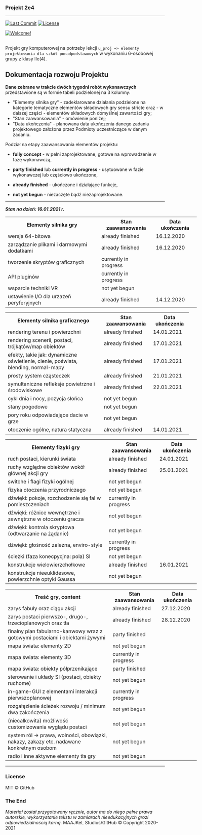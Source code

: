 ### Projekt 2e4

- - -

[![Last Commit](https://img.shields.io/badge/last%20commit-15.11.20-ff69b1)]() [![License](https://img.shields.io/badge/license-MIT-green.svg)](LICENSE.txt) 

[![Welcome!](https://img.shields.io/badge/witamy%20w%20gałęzi%20drp%20repozytorium-Projekt%202e4-blueviolet?logo=chartmogul)](https://github.com/Milo46/Projekt-2e4/tree/drp)

##
Projekt gry komputerowej na potrzeby lekcji  `u_proj => elementy projektowania dla szkół ponadpodstawowych` w wykonaniu 6-osobowej grupy z klasy IIe(4). 


## Dokumentacja rozwoju Projektu

**Dane zebrane w trakcie dwóch tygodni robót wykonawczych** przedstawione są w formie tabeli podzielonej na 3 kolumny:
 - "Elementy silnika gry" - zadeklarowane działania podzielone na kategorie tematyczne elementów składowych gry sensu stricte oraz - w dalszej części - elementów składowych domyślnej zawartości gry;
 - "Stan zaawansowania" - omówienie poniżej;
 - "Data ukończenia" - planowana data ukończenia danego zadania projektowego założona przez Podmioty uczestniczące w danym zadaniu.

Podział na etapy zaawansowania elementów projektu:

- **fully concept** - w pełni zaprojektowane, gotowe na wprowadzenie w fazę wykonawczą,

- **party finished** lub **currently in progress** - usytuowane w fazie wykonawczej lub częściowo ukończone,

- **already finished** - ukończone i działające funkcje,

- **not yet begun** - niezaczęte bądź niezaprojektowane.

- - -

***Stan na dzień: 16.01.2021 r.***

<table style="width:120%">
  <tr>
    <th>Elementy silnika gry</th> 
    <th>Stan zaawansowania</th>
    <th>Data ukończenia</th>
  </tr>
  <tr>
    <td>wersja 64-bitowa</td>
    <td>already finished</td> 
    <td>16.12.2020</td>
  </tr>
 <tr>
    <td>zarządzanie plikami i darmowymi dodatkami</td>
    <td>already finished</td>
    <td>16.12.2020</td>
  </tr>
 <tr>
    <td>tworzenie skryptów graficznych</td>
    <td>currently in progress</td> 
  </tr>
 <tr>
    <td>API pluginów</td>
    <td>currently in progress</td> 
  </tr>
 <tr>
    <td>wsparcie techniki VR</td>
    <td>not yet begun</td> 
  </tr>
 <tr>
    <td>ustawienie I/O dla urzazeń peryferyjnych</td>
    <td>already finished</td> 
    <td>14.12.2020</td>
  </tr>
</table>

<table style="width:115%">
  <tr>
    <th>Elementy silnika graficznego</th> 
    <th>Stan zaawansowania</th>
    <th>Data ukończenia</th>
  </tr>
  <tr>
    <td>rendering terenu i powierzchni</td>
    <td>already finished</td>
    <td>14.01.2021</td>
  </tr>
 <tr>
    <td>rendering scenerii, postaci, trójkątów/map obiektów </td>
    <td>already finished</td>
    <td>17.01.2021</td>
  </tr>
 <tr>
    <td>efekty, takie jak: dynamiczne oświetlenie, cienie, 
poświata, blending, normal-mapy</td>
    <td>already finished</td>
    <td>17.01.2021</td>
  </tr>
 <tr>
    <td>prosty system cząsteczek</td>
    <td>already finished</td>
    <td>21.01.2021</td>
  </tr>
 <tr>
    <td>symultaniczne refleksje powietrzne i środowiskowe</td>
    <td>already finished</td>
    <td>22.01.2021</td>
  </tr>
 <tr>
    <td>cykl dnia i nocy, pozycja słońca</td>
    <td>not yet begun</td> 
  </tr>
 <tr>
    <td>stany pogodowe</td>
    <td>not yet begun</td> 
  </tr>
 <tr>
    <td>pory roku odpowiadające dacie w grze</td>
    <td>not yet begun</td> 
  </tr>
 <tr>
    <td>otoczenie ogólne, natura statyczna</td>
    <td>already finished</td>
    <td>14.01.2021</td>
  </tr>
</table>

<table style="width:120%">
  <tr>
    <th>Elementy fizyki gry</th> 
    <th>Stan zaawansowania</th>
    <th>Data ukończenia</th>
  </tr>
  <tr>
    <td>ruch postaci, kierunki świata</td>
    <td>already finished</td>
    <td>24.01.2021</td>
  </tr>
 <tr>
    <td>ruchy względne obiektów wokół głównej akcji gry</td>
    <td>already finished</td>
    <td>25.01.2021</td>
  </tr>
 <tr>
    <td>switche i flagi fizyki ogólnej</td>
    <td>not yet begun</td> 
  </tr>
 <tr>
    <td>fizyka otoczenia przyrodniczego</td>
    <td>not yet begun</td> 
  </tr>
 <tr>
    <td>dźwięki: pokoje, rozchodzenie się fal w pomieszczeniach</td>
    <td>currently in progress</td> 
  </tr>
 <tr>
    <td>dźwięki: różnice wewnętrzne i zewnętrzne w otoczeniu gracza</td>
    <td>not yet begun</td> 
  </tr>
 <tr>
    <td>dźwięki: kontrola skryptowa (odtwarzanie na żądanie)</td>
    <td>not yet begun</td> 
  </tr>
 <tr>
    <td>dźwięki: głośność zależna, enviro-style</td>
    <td>currently in progress</td> 
  </tr>
  <tr>
    <td>ścieżki (faza konecpycjna: pola) SI</td>
    <td>not yet begun</td> 
  </tr>
  <tr>
    <td>konstrukcje wielowierzchołkowe</td>
    <td>already finished</td>
    <td>16.01.2021</td>
  </tr>
  <tr>
    <td>konstrukcje nieeuklidesowe, powierzchnie optyki Gaussa</td>
    <td>not yet begun</td> 
  </tr>
</table>

<table style="width:120%">
  <tr>
    <th>Treść gry, content</th> 
    <th>Stan zaawansowania</th>
    <th>Data ukończenia</th>
  </tr>
  <tr>
    <td>zarys fabuły oraz ciągu akcji</td>
    <td>already finished</td>
    <td>27.12.2020</td>
  </tr>
 <tr>
    <td>zarys postaci pierwszo-, drugo-, trzecioplanowych oraz tła</td>
    <td>already finished</td> 
    <td>28.12.2020</td>
  </tr>
 <tr>
    <td>finalny plan fabularno-kanwowy wraz z gotowymi postaciami i obiektami żywymi</td>
    <td>party finished</td> 
  </tr>
 <tr>
    <td>mapa świata: elementy 2D</td>
    <td>not yet begun</td> 
  </tr>
 <tr>
    <td>mapa świata: elementy 3D</td>
    <td>currently in progress</td> 
  </tr>
 <tr>
    <td>mapa świata: obiekty półprzenikające</td>
    <td>party finished</td> 
  </tr>
  <tr>
    <td>sterowanie i układy SI (postaci, obiekty ruchome)</td>
    <td>not yet begun</td> 
  </tr>
  <tr>
    <td>in-game-GUI z elementami interakcji pierwszoplanowej</td>
    <td>currently in progress</td> 
  </tr>
  <tr>
    <td>rozgałęzienie ścieżek rozwoju / minimum dwa zakończenia</td>
    <td>not yet begun</td> 
  </tr>
  <tr>
    <td>(niecałkowita) możliwość customizowania wyglądu postaci</td>
    <td>not yet begun</td> 
  </tr>
  <tr>
    <td>system ról -> prawa, wolności, obowiązki, nakazy, zakazy etc. nadawane konkretnym osobom</td>
    <td>not yet begun</td> 
  </tr>
  <tr>
    <td>radio i inne aktywne elementy tła gry</td>
    <td>not yet begun</td> 
  </tr>
</table>

 - - - 
 ### License
 MIT © GitHub

### The End

*Materiał został przygotowany ręcznie, autor ma do niego pełne prawa autorskie, wykorzystanie tekstu w zamiarach nieedukacyjnych grozi odpowiedzialnością karną.*
 MAAJKeL Studios/GitHub © Copyright 2020-2021
